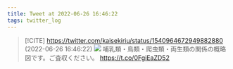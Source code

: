 ```yaml
---
title: Tweet at 2022-06-26 16:46:22
tags: twitter_log
---
```


> [!CITE] https://twitter.com/kaisekiriu/status/1540964672949882880 (2022-06-26 16:46:22)
> ![](https://twitter.com/kaisekiriu/status/1540964672949882880)
> 哺乳類・鳥類・爬虫類・両生類の関係の概略図です。ご査収ください。 https://t.co/0FgiEaZD52
